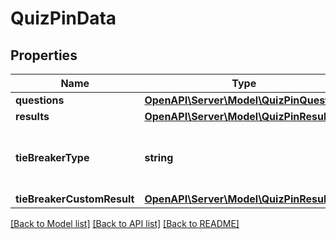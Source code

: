# QuizPinData

## Properties
Name | Type | Description | Notes
------------ | ------------- | ------------- | -------------
**questions** | [**OpenAPI\Server\Model\QuizPinQuestion**](QuizPinQuestion.md) |  | [optional] 
**results** | [**OpenAPI\Server\Model\QuizPinResult**](QuizPinResult.md) |  | [optional] 
**tieBreakerType** | **string** | Quiz ad tie breaker type, default is RANDOM | [optional] 
**tieBreakerCustomResult** | [**OpenAPI\Server\Model\QuizPinResult**](QuizPinResult.md) |  | [optional] 

[[Back to Model list]](../README.md#documentation-for-models) [[Back to API list]](../README.md#documentation-for-api-endpoints) [[Back to README]](../README.md)


